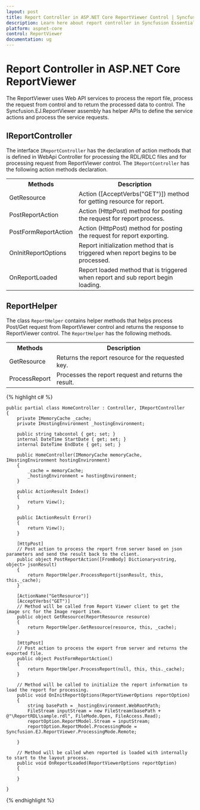 ```yaml
---
layout: post
title: Report Controller in ASP.NET Core ReportViewer Control | Syncfusion
description: Learn here about report controller in Syncfusion Essential ASP.NET Core ReportViewer Control, its elements, and more.
platform: aspnet-core
control: ReportViewer
documentation: ug
---
```


# Report Controller in ASP.NET Core ReportViewer

The ReportViewer uses Web API services to process the report file, process the request from control and to return the processed data to control. The Syncfusion.EJ.ReportViewer assembly has helper APIs to define the service actions and process the service requests. 

## IReportController

The interface `IReportController` has the declaration of action methods that is defined in WebApi Controller for processing the RDL/RDLC files and for processing request from ReportViewer control. The `IReportController` has the following action methods declaration. 

<table>
<tr>
<th>
Methods</th><th>
Description</th></tr>
<tr>
<td>
GetResource</td><td>
Action ([AcceptVerbs("GET")]) method for getting resource for report. </td></tr>
<tr>
<td>
PostReportAction</td><td>
Action (HttpPost) method for posting the request for report process. </td></tr>
<tr>
<td>
PostFormReportAction</td><td>
Action (HttpPost) method for posting the request for report exporting. </td></tr>
<tr>
<td>
OnInitReportOptions</td><td>
Report initialization method that is triggered when report begins to be processed.</td></tr>
<tr>
<td>
OnReportLoaded</td><td>
Report loaded method that is triggered when report and sub report begin loading.</td></tr>
</table>

## ReportHelper

The class `ReportHelper` contains helper methods that helps process Post/Get request from ReportViewer control and returns the response to ReportViewer control. The `ReportHelper` has the following methods. 

<table>
<tr>
<th>
Methods</th><th>
Description</th></tr>
<tr>
<td>
GetResource</td><td>
Returns the report resource for the requested key.</td></tr>
<tr>
<td>
ProcessReport</td><td>
Processes the report request and returns the result.</td></tr>
</table>


{% highlight c# %}

    public partial class HomeController : Controller, IReportController
    {
        private IMemoryCache _cache;
        private IHostingEnvironment _hostingEnvironment;

        public string tabcontol { get; set; }
        internal DateTime StartDate { get; set; }
        internal DateTime EndDate { get; set; }

        public HomeController(IMemoryCache memoryCache, IHostingEnvironment hostingEnvironment)
        {
            _cache = memoryCache;
            _hostingEnvironment = hostingEnvironment;
        }

        public ActionResult Index()
        {
            return View();
        }

        public IActionResult Error()
        {
            return View();
        }

        [HttpPost]
        // Post action to process the report from server based on json parameters and send the result back to the client.
        public object PostReportAction([FromBody] Dictionary<string, object> jsonResult)
        {
            return ReportHelper.ProcessReport(jsonResult, this, this._cache);
        }
               
        [ActionName("GetResource")]
        [AcceptVerbs("GET")]
        // Method will be called from Report Viewer client to get the image src for the Image report item.
        public object GetResource(ReportResource resource)
        {
            return ReportHelper.GetResource(resource, this, _cache);
        }

        [HttpPost]
        // Post action to process the export from server and returns the exported file.
        public object PostFormReportAction()
        {
            return ReportHelper.ProcessReport(null, this, this._cache);
        }

        // Method will be called to initialize the report information to load the report for processing.
        public void OnInitReportOptions(ReportViewerOptions reportOption)
        {
            string basePath = _hostingEnvironment.WebRootPath;
            FileStream inputStream = new FileStream(basePath + @"\ReportRDL\sample.rdl", FileMode.Open, FileAccess.Read);
            reportOption.ReportModel.Stream = inputStream;
            reportOption.ReportModel.ProcessingMode = Syncfusion.EJ.ReportViewer.ProcessingMode.Remote;

        }

        // Method will be called when reported is loaded with internally to start to the layout process.
        public void OnReportLoaded(ReportViewerOptions reportOption)
        {
                    
        }        

    }

{% endhighlight %}



